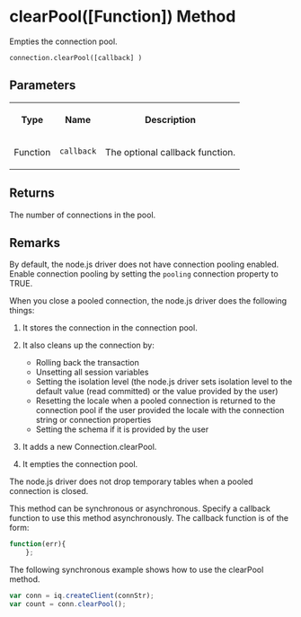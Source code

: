<!-- loio08917a9b4292435180b5c4420a7d2564 -->

# clearPool\(\[Function\]\) Method

Empties the connection pool.



```
connection.clearPool([callback] )
```



<a name="loio08917a9b4292435180b5c4420a7d2564__section_dv1_hjq_4cb"/>

## Parameters


<table>
<tr>
<th valign="top">

Type



</th>
<th valign="top">

Name



</th>
<th valign="top">

Description



</th>
</tr>
<tr>
<td valign="top">

Function



</td>
<td valign="top">

`callback`



</td>
<td valign="top">

The optional callback function.



</td>
</tr>
</table>



<a name="loio08917a9b4292435180b5c4420a7d2564__section_iby_yjf_gcb"/>

## Returns

The number of connections in the pool.



<a name="loio08917a9b4292435180b5c4420a7d2564__section_f4m_k3q_4cb"/>

## Remarks

By default, the node.js driver does not have connection pooling enabled. Enable connection pooling by setting the `pooling` connection property to TRUE.

When you close a pooled connection, the node.js driver does the following things:

1.  It stores the connection in the connection pool.
2.  It also cleans up the connection by:
    -   Rolling back the transaction
    -   Unsetting all session variables
    -   Setting the isolation level \(the node.js driver sets isolation level to the default value \(read committed\) or the value provided by the user\)
    -   Resetting the locale when a pooled connection is returned to the connection pool if the user provided the locale with the connection string or connection properties
    -   Setting the schema if it is provided by the user

3.  It adds a new Connection.clearPool.
4.  It empties the connection pool.

The node.js driver does not drop temporary tables when a pooled connection is closed.



This method can be synchronous or asynchronous. Specify a callback function to use this method asynchronously. The callback function is of the form:

```js
function(err){
    };
```



The following synchronous example shows how to use the clearPool method.

```js
var conn = iq.createClient(connStr);
var count = conn.clearPool();
```

